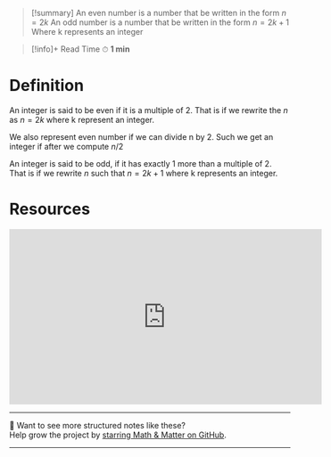 
>[!summary]
An even number is a number that be written in the form $n = 2k$
An odd number is a number that be written in the form $n = 2k +1$
Where k represents an integer

>[!info]+ Read Time
⏱ **1 min**
# Definition
An integer is said to be even if it is a multiple of 2. That is if we rewrite the $n$ as $n = 2k$ where k represent an integer.

We also represent even number if we can divide n by 2. Such we get an integer if after we compute $n/2$

An integer is said to be odd, if it has exactly 1 more than a multiple of 2. That is if we rewrite $n$ such that $n = 2k +1$ where k represents an integer.
 
# Resources 
<iframe width="560" height="315" src="https://www.youtube.com/embed/TQZh9yvxFSY?si=KlCF4e3I9EMunXpi" title="YouTube video player" frameborder="0" allow="accelerometer; autoplay; clipboard-write; encrypted-media; gyroscope; picture-in-picture; web-share" referrerpolicy="strict-origin-when-cross-origin" allowfullscreen></iframe>

---

📂 Want to see more structured notes like these?  
Help grow the project by [starring Math & Matter on GitHub](https://github.com/rajeevphysics/Obsidian-MathMatter).

---

